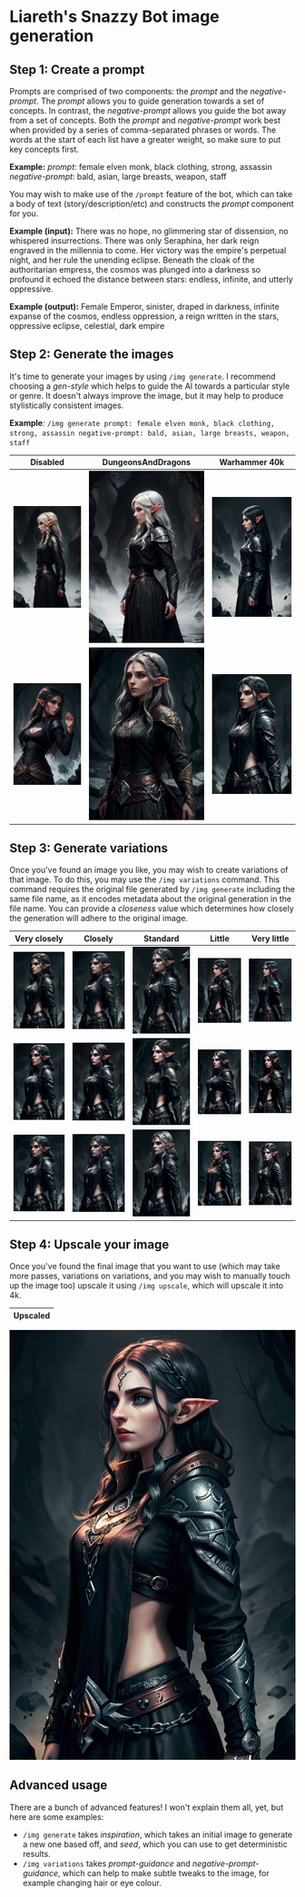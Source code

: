 
# Liareth's Snazzy Bot image generation

## Step 1: Create a prompt

Prompts are comprised of two components: the *prompt* and the *negative-prompt*. The *prompt* allows you to guide generation towards a set of concepts. In contrast, the *negative-prompt* allows you guide the bot away from a set of concepts. Both the *prompt* and *negative-prompt* work best when provided by a series of comma-separated phrases or words. The words at the start of each list have a greater weight, so make sure to put key concepts first.

**Example:** *prompt*: female elven monk, black clothing, strong, assassin *negative-prompt*: bald, asian, large breasts, weapon, staff

You may wish to make use of the `/prompt` feature of the bot, which can take a body of text (story/description/etc) and constructs the *prompt* component for you.

**Example (input):** There was no hope, no glimmering star of dissension, no whispered insurrections. There was only Seraphina, her dark reign engraved in the millennia to come. Her victory was the empire's perpetual night, and her rule the unending eclipse. Beneath the cloak of the authoritarian empress, the cosmos was plunged into a darkness so profound it echoed the distance between stars: endless, infinite, and utterly oppressive.

**Example (output):** Female Emperor, sinister, draped in darkness, infinite expanse of the cosmos, endless oppression, a reign written in the stars, oppressive eclipse, celestial, dark empire

## Step 2: Generate the images

It's time to generate your images by using `/img generate`. I recommend choosing a *gen-style* which helps to guide the AI towards a particular style or genre. It doesn't always improve the image, but it may help to produce stylistically consistent images.

**Example**: `/img generate prompt: female elven monk, black clothing, strong, assassin negative-prompt: bald, asian, large breasts, weapon, staff`

|             Disabled              |        DungeonsAndDragons         |           Warhammer 40k                 
:----------------------------------:|:---------------------------------:|:---------------------------------:
![](examples/monk_disabled1.png)    | ![](examples/monk_dnd1.png)       | ![](examples/monk_40k1.png)
![](examples/monk_disabled2.png)    | ![](examples/monk_dnd2.png)       | ![](examples/monk_40k2.png)
 
## Step 3: Generate variations

Once you've found an image you like, you may wish to create variations of that image. To do this, you may use the `/img variations` command. This command requires the original file generated by `/img generate` including the same file name, as it encodes metadata about the original generation in the file name. You can provide a *closeness* value which determines how closely the generation will adhere to the original image.

|           Very closely            |             Closely               |             Standard              |                 Little            |        Very little
:----------------------------------:|:---------------------------------:|:---------------------------------:|:---------------------------------:|:---------------------------------:
![](examples/monk_var_5_1.png)      | ![](examples/monk_var_4_1.png)    | ![](examples/monk_var_3_1.png)    | ![](examples/monk_var_2_1.png)    | ![](examples/monk_var_1_1.png)
![](examples/monk_var_5_2.png)      | ![](examples/monk_var_4_2.png)    | ![](examples/monk_var_3_2.png)    | ![](examples/monk_var_2_2.png)    | ![](examples/monk_var_1_2.png)
![](examples/monk_var_5_3.png)      | ![](examples/monk_var_4_3.png)    | ![](examples/monk_var_3_3.png)    | ![](examples/monk_var_2_3.png)    | ![](examples/monk_var_1_3.png)

## Step 4: Upscale your image

Once you've found the final image that you want to use (which may take more passes, variations on variations, and you may wish to manually touch up the image too) upscale it using `/img upscale`, which will upscale it into 4k.

|           Upscaled                |  
:----------------------------------:|
![](examples/monk_upscaled.png)

## Advanced usage

There are a bunch of advanced features! I won't explain them all, yet, but here are some examples:

* `/img generate` takes *inspiration*, which takes an initial image to generate a new one based off, and *seed*, which you can use to get deterministic results.
* `/img variations` takes *prompt-guidance* and *negative-prompt-guidance*, which can help to make subtle tweaks to the image, for example changing hair or eye colour.
